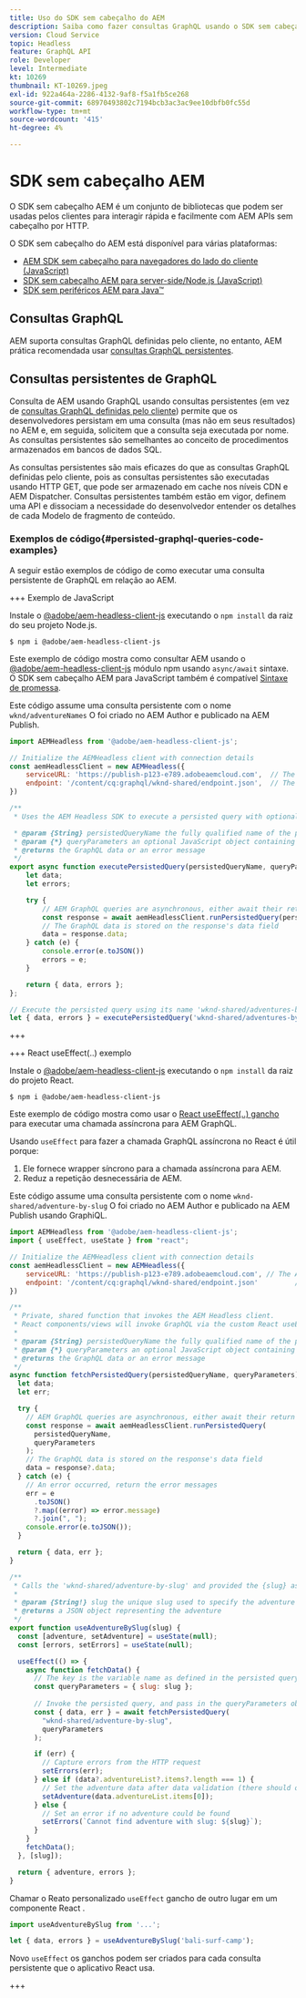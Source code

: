 ```yaml
---
title: Uso do SDK sem cabeçalho do AEM
description: Saiba como fazer consultas GraphQL usando o SDK sem cabeçalho do AEM.
version: Cloud Service
topic: Headless
feature: GraphQL API
role: Developer
level: Intermediate
kt: 10269
thumbnail: KT-10269.jpeg
exl-id: 922a464a-2286-4132-9af8-f5a1fb5ce268
source-git-commit: 68970493802c7194bcb3ac3ac9ee10dbfb0fc55d
workflow-type: tm+mt
source-wordcount: '415'
ht-degree: 4%

---
```


# SDK sem cabeçalho AEM

O SDK sem cabeçalho AEM é um conjunto de bibliotecas que podem ser usadas pelos clientes para interagir rápida e facilmente com AEM APIs sem cabeçalho por HTTP.

O SDK sem cabeçalho do AEM está disponível para várias plataformas:

+ [AEM SDK sem cabeçalho para navegadores do lado do cliente (JavaScript)](https://github.com/adobe/aem-headless-client-js)
+ [SDK sem cabeçalho AEM para server-side/Node.js (JavaScript)](https://github.com/adobe/aem-headless-client-nodejs)
+ [SDK sem periféricos AEM para Java™](https://github.com/adobe/aem-headless-client-java)

## Consultas GraphQL

AEM suporta consultas GraphQL definidas pelo cliente, no entanto, AEM prática recomendada usar [consultas GraphQL persistentes](#persisted-graphql-queries).

## Consultas persistentes de GraphQL 

Consulta de AEM usando GraphQL usando consultas persistentes (em vez de [consultas GraphQL definidas pelo cliente](#graphl-queries)) permite que os desenvolvedores persistam em uma consulta (mas não em seus resultados) no AEM e, em seguida, solicitem que a consulta seja executada por nome. As consultas persistentes são semelhantes ao conceito de procedimentos armazenados em bancos de dados SQL.

As consultas persistentes são mais eficazes do que as consultas GraphQL definidas pelo cliente, pois as consultas persistentes são executadas usando HTTP GET, que pode ser armazenado em cache nos níveis CDN e AEM Dispatcher. Consultas persistentes também estão em vigor, definem uma API e dissociam a necessidade do desenvolvedor entender os detalhes de cada Modelo de fragmento de conteúdo.

### Exemplos de código{#persisted-graphql-queries-code-examples}

A seguir estão exemplos de código de como executar uma consulta persistente de GraphQL em relação ao AEM.

+++ Exemplo de JavaScript

Instale o [@adobe/aem-headless-client-js](https://github.com/adobe/aem-headless-client-js) executando o `npm install` da raiz do seu projeto Node.js.

```
$ npm i @adobe/aem-headless-client-js
```

Este exemplo de código mostra como consultar AEM usando o [@adobe/aem-headless-client-js](https://github.com/adobe/aem-headless-client-js) módulo npm usando `async/await` sintaxe. O SDK sem cabeçalho AEM para JavaScript também é compatível [Sintaxe de promessa](https://github.com/adobe/aem-headless-client-js#use-aemheadless-client).

Este código assume uma consulta persistente com o nome `wknd/adventureNames` O foi criado no AEM Author e publicado na AEM Publish.

```javascript
import AEMHeadless from '@adobe/aem-headless-client-js';

// Initialize the AEMHeadless client with connection details
const aemHeadlessClient = new AEMHeadless({
    serviceURL: 'https://publish-p123-e789.adobeaemcloud.com',  // The AEM environment to query, this can be pulled out to env variables
    endpoint: '/content/cq:graphql/wknd-shared/endpoint.json',  // The AEM GraphQL endpoint, this is not used when invoking persisted queries.
})

/**
 * Uses the AEM Headless SDK to execute a persisted query with optional query variables.

 * @param {String} persistedQueryName the fully qualified name of the persisted query
 * @param {*} queryParameters an optional JavaScript object containing query parameters
 * @returns the GraphQL data or an error message 
 */
export async function executePersistedQuery(persistedQueryName, queryParameters) {
    let data;
    let errors;

    try {
        // AEM GraphQL queries are asynchronous, either await their return or use Promise-based .then(..) { ... } syntax
        const response = await aemHeadlessClient.runPersistedQuery(persistedQueryName, queryParameters);
        // The GraphQL data is stored on the response's data field
        data = response.data;
    } catch (e) {
        console.error(e.toJSON())
        errors = e;
    }

    return { data, errors };
};

// Execute the persisted query using its name 'wknd-shared/adventures-by-slug' and optional query variables
let { data, errors } = executePersistedQuery('wknd-shared/adventures-by-slug', { "slug": "bali-surf-camp" });
```

+++

+++ React useEffect(..) exemplo

Instale o [@adobe/aem-headless-client-js](https://github.com/adobe/aem-headless-client-js) executando o `npm install` da raiz do projeto React.

```
$ npm i @adobe/aem-headless-client-js
```

Este exemplo de código mostra como usar o [React useEffect(..) gancho](https://reactjs.org/docs/hooks-effect.html) para executar uma chamada assíncrona para AEM GraphQL.

Usando `useEffect` para fazer a chamada GraphQL assíncrona no React é útil porque:

1. Ele fornece wrapper síncrono para a chamada assíncrona para AEM.
1. Reduz a repetição desnecessária de AEM.

Este código assume uma consulta persistente com o nome `wknd-shared/adventure-by-slug` O foi criado no AEM Author e publicado na AEM Publish usando GraphiQL.

```javascript
import AEMHeadless from '@adobe/aem-headless-client-js';
import { useEffect, useState } from "react";

// Initialize the AEMHeadless client with connection details
const aemHeadlessClient = new AEMHeadless({
    serviceURL: 'https://publish-p123-e789.adobeaemcloud.com', // The AEM environment to query
    endpoint: '/content/cq:graphql/wknd-shared/endpoint.json'         // The AEM GraphQL endpoint, this is not used when invoking persisted queries.
})

/**
 * Private, shared function that invokes the AEM Headless client. 
 * React components/views will invoke GraphQL via the custom React useEffect hooks defined below.
 * 
 * @param {String} persistedQueryName the fully qualified name of the persisted query
 * @param {*} queryParameters an optional JavaScript object containing query parameters
 * @returns the GraphQL data or an error message 
 */
async function fetchPersistedQuery(persistedQueryName, queryParameters) {
  let data;
  let err;

  try {
    // AEM GraphQL queries are asynchronous, either await their return or use Promise-based .then(..) { ... } syntax
    const response = await aemHeadlessClient.runPersistedQuery(
      persistedQueryName,
      queryParameters
    );
    // The GraphQL data is stored on the response's data field
    data = response?.data;
  } catch (e) {
    // An error occurred, return the error messages
    err = e
      .toJSON()
      ?.map((error) => error.message)
      ?.join(", ");
    console.error(e.toJSON());
  }

  return { data, err };
}

/**
 * Calls the 'wknd-shared/adventure-by-slug' and provided the {slug} as the persisted query's `slug` parameter.
 *
 * @param {String!} slug the unique slug used to specify the adventure to return
 * @returns a JSON object representing the adventure
 */
export function useAdventureBySlug(slug) {
  const [adventure, setAdventure] = useState(null);
  const [errors, setErrors] = useState(null);

  useEffect(() => {
    async function fetchData() {
      // The key is the variable name as defined in the persisted query, and may not match the model's field name
      const queryParameters = { slug: slug };
      
      // Invoke the persisted query, and pass in the queryParameters object as the 2nd parameter
      const { data, err } = await fetchPersistedQuery(
        "wknd-shared/adventure-by-slug",
        queryParameters
      );

      if (err) {
        // Capture errors from the HTTP request
        setErrors(err);
      } else if (data?.adventureList?.items?.length === 1) {
        // Set the adventure data after data validation (there should only be 1 matching adventure)
        setAdventure(data.adventureList.items[0]);
      } else {
        // Set an error if no adventure could be found
        setErrors(`Cannot find adventure with slug: ${slug}`);
      }
    }
    fetchData();
  }, [slug]);

  return { adventure, errors };
}
```

Chamar o Reato personalizado `useEffect` gancho de outro lugar em um componente React .

```javascript
import useAdventureBySlug from '...';

let { data, errors } = useAdventureBySlug('bali-surf-camp');
```

Novo `useEffect` os ganchos podem ser criados para cada consulta persistente que o aplicativo React usa.

+++

<p> </p>
